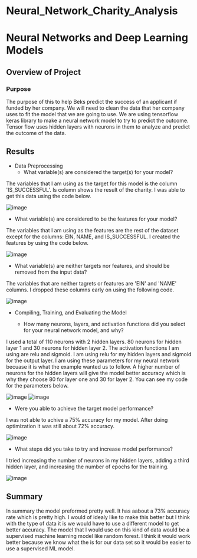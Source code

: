 # Neural_Network_Charity_Analysis

# Neural Networks and Deep Learning Models

## Overview of Project

### Purpose

The purpose of this to help Beks predict the success of an applicant if funded by her company. We will need to clean the data that her company uses to fit the model that we are going to use. We are using tensorflow keras library to make a neural network model to try to predict the outcome. Tensor flow uses hidden layers with neurons in them to analyze and predict the outcome of the data.

## Results

- Data Preprocessing
  - What variable(s) are considered the target(s) for your model?

The variables that I am using as the target for this model is the column 'IS_SUCCESSFUL'. Is column shows the result of the charity. I was able to get this data using the code below.

![image](https://user-images.githubusercontent.com/92827264/163736084-8e3a7046-9980-482c-a8ff-7e2fd40a6ae9.png)

  - What variable(s) are considered to be the features for your model?

The variables that I am using as the features are the rest of the dataset except for the columns: EIN, NAME, and IS_SUCCESSFUL. I created the features by using the code below.

![image](https://user-images.githubusercontent.com/92827264/163736230-13c2eedf-d406-4264-bb8c-394ded0d1652.png)

  - What variable(s) are neither targets nor features, and should be removed from the input data? 

The variables that are neither tagrets or features are 'EIN' and 'NAME' columns. I dropped these columns early on using the following code.

![image](https://user-images.githubusercontent.com/92827264/163736286-b7413f71-ee48-4f20-83b8-4c6786c44b64.png)

- Compiling, Training, and Evaluating the Model

  - How many neurons, layers, and activation functions did you select for your neural network model, and why?

I used a total of 110 neurons with 2 hidden layers. 80 neurons for hidden layer 1 and 30 neurons for hidden layer 2. The activation functions I am using are relu and sigmoid. I am using relu for my hidden layers and sigmoid for the output layer. I am using these parameters for my neural network becuase it is what the example wanted us to follow. A higher number of neurons for the hidden layers will give the model better accuracy which is why they choose 80 for layer one and 30 for layer 2. You can see my code for the parameters below.

![image](https://user-images.githubusercontent.com/92827264/163746861-cff35753-32a8-43a3-bdf9-d9c973aa47e3.png)
![image](https://user-images.githubusercontent.com/92827264/163746895-c6fdd6c8-0c5c-4a4d-86bc-b6c4756d2568.png)

  - Were you able to achieve the target model performance?

I was not able to achive a 75% accuracy for my model. After doing optimization it was still about 72% accuracy.

![image](https://user-images.githubusercontent.com/92827264/163747352-25df1e9b-f386-44e1-a705-1715cd57ea4a.png)


  - What steps did you take to try and increase model performance?

I tried increasing the number of neurons in my hidden layers, adding a third hidden layer, and increasing the number of epochs for the training.

![image](https://user-images.githubusercontent.com/92827264/163747330-42e36f8e-0332-475f-9f1d-8a5a44aac3d2.png)


## Summary

In summary the model preformed pretty well. It has aabout a 73% accuracy rate which is pretty high. I would of idealy like to make this better but I think with the type of data it is we would have to use a different model to get better accuracy. The model that I would use on this kind of data would be a supervised machine learning model like random forest. I think it would work better because we know what the is for our data set so it would be easier to use a supervised ML model.
